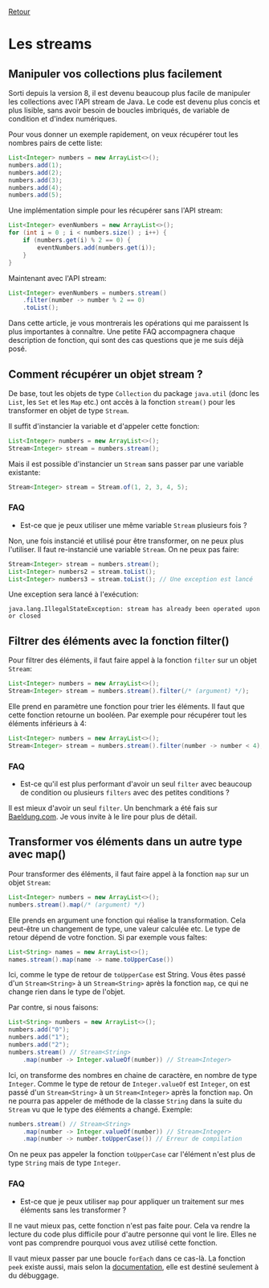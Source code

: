 [Retour](../../index.md)

# Les streams
## Manipuler vos collections plus facilement

Sorti depuis la version 8, il est devenu beaucoup plus facile de manipuler les collections avec l'API stream de Java. Le code est devenu plus concis et plus lisible, sans avoir besoin de boucles imbriqués, de variable de condition et d'index numériques.

Pour vous donner un exemple rapidement, on veux récupérer tout les nombres pairs de cette liste:
```java
List<Integer> numbers = new ArrayList<>();
numbers.add(1);
numbers.add(2);
numbers.add(3);
numbers.add(4);
numbers.add(5);
```

Une implémentation simple pour les récupérer sans l'API stream:
```java
List<Integer> evenNumbers = new ArrayList<>();
for (int i = 0 ; i < numbers.size() ; i++) {
    if (numbers.get(i) % 2 == 0) {
        eventNumbers.add(numbers.get(i));
    }
}
```

Maintenant avec l'API stream:
```java
List<Integer> evenNumbers = numbers.stream()
    .filter(number -> number % 2 == 0)
    .toList();
```

Dans cette article, je vous montrerais les opérations qui me paraissent ls plus importantes à connaître. Une petite FAQ accompagnera chaque description de fonction, qui sont des cas questions que je me suis déjà posé.

## Comment récupérer un objet stream ?

De base, tout les objets de type `Collection` du package `java.util` (donc les `List`, les `Set` et les `Map` etc.) ont accès à la fonction `stream()` pour les transformer en objet de type `Stream`.

Il suffit d'instancier la variable et d'appeler cette fonction:
```java
List<Integer> numbers = new ArrayList<>();
Stream<Integer> stream = numbers.stream();
```

Mais il est possible d'instancier un `Stream` sans passer par une variable existante:
```java
Stream<Integer> stream = Stream.of(1, 2, 3, 4, 5);
```

### FAQ
- Est-ce que je peux utiliser une même variable `Stream` plusieurs fois ?

Non, une fois instancié et utilisé pour être transformer, on ne peux plus l'utiliser. Il faut re-instancié une variable `Stream`. On ne peux pas faire:
```java
Stream<Integer> stream = numbers.stream();
List<Integer> numbers2 = stream.toList();
List<Integer> numbers3 = stream.toList(); // Une exception est lancé
```
Une exception sera lancé à l'exécution:
```
java.lang.IllegalStateException: stream has already been operated upon or closed
```

## Filtrer des éléments avec la fonction filter()

Pour filtrer des éléments, il faut faire appel à la fonction `filter` sur un objet `Stream`:
```java
List<Integer> numbers = new ArrayList<>();
Stream<Integer> stream = numbers.stream().filter(/* (argument) */);
```
Elle prend en paramètre une fonction pour trier les éléments. Il faut que cette fonction retourne un booléen. Par exemple pour récupérer tout les éléments inférieurs à 4:
```java
List<Integer> numbers = new ArrayList<>();
Stream<Integer> stream = numbers.stream().filter(number -> number < 4);
```

### FAQ
- Est-ce qu'il est plus performant d'avoir un seul `filter` avec beaucoup de condition ou plusieurs `filters` avec des petites conditions ?

Il est mieux d'avoir un seul `filter`. Un benchmark a été fais sur [Baeldung.com](https://www.baeldung.com/java-streams-multiple-filters-vs-condition). Je vous invite à le lire pour plus de détail.

## Transformer vos éléments dans un autre type avec map()

Pour transformer des éléments, il faut faire appel à la fonction `map` sur un objet `Stream`:
```java
List<Integer> numbers = new ArrayList<>();
numbers.stream().map(/* (argument) */)
```
Elle prends en argument une fonction qui réalise la transformation. Cela peut-être un changement de type, une valeur calculée etc. Le type de retour dépend de votre fonction. Si par exemple vous faîtes:
```java
List<String> names = new ArrayList<>();
names.stream().map(name -> name.toUpperCase())
```
Ici, comme le type de retour de `toUpperCase` est String. Vous êtes passé d'un `Stream<String>` à un `Stream<String>` après la fonction `map`, ce qui ne change rien dans le type de l'objet.

Par contre, si nous faisons:
```java
List<String> numbers = new ArrayList<>();
numbers.add("0");
numbers.add("1");
numbers.add("2");
numbers.stream() // Stream<String>
    .map(number -> Integer.valueOf(number)) // Stream<Integer>
```
Ici, on transforme des nombres en chaine de caractère, en nombre de type `Integer`. Comme le type de retour de `Integer.valueOf` est `Integer`, on est passé d'un `Stream<String>` à un `Stream<Integer>` après la fonction `map`. On ne pourra pas appeler de méthode de la classe `String` dans la suite du `Stream` vu que le type des éléments a changé. Exemple:
```java
numbers.stream() // Stream<String>
    .map(number -> Integer.valueOf(number)) // Stream<Integer>
    .map(number -> number.toUpperCase()) // Erreur de compilation
```
On ne peux pas appeler la fonction `toUpperCase` car l'élément n'est plus de type `String` mais de type `Integer`.

### FAQ
- Est-ce que je peux utiliser `map` pour appliquer un traitement sur mes éléments sans les transformer ?

Il ne vaut mieux pas, cette fonction n'est pas faite pour. Cela va rendre la lecture du code plus difficile pour d'autre personne qui vont le lire. Elles ne vont pas comprendre pourquoi vous avez utilisé cette fonction. 

Il vaut mieux passer par une boucle `forEach` dans ce cas-là. La fonction `peek` existe aussi, mais selon la [documentation](https://docs.oracle.com/javase/8/docs/api/java/util/stream/Stream.html#peek-java.util.function.Consumer-), elle est destiné seulement à du débuggage.